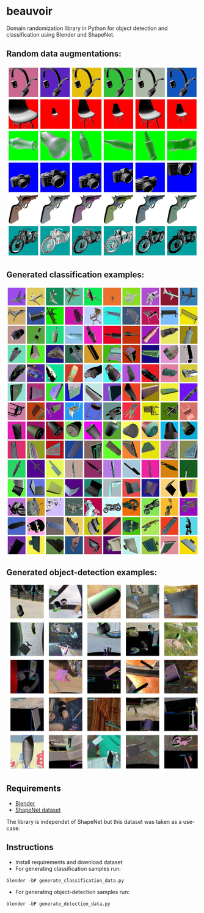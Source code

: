 # beauvoir
Domain randomization library in Python for object detection and classification using Blender and ShapeNet.

## Random data augmentations:
![alt tag](images/data_augmentations.jpg)

## Generated classification examples:
![alt tag](images/generated_examples.jpg)

## Generated object-detection examples:
![alt tag](images/generated_detection_data.jpg)

## Requirements
* [Blender](https://www.blender.org/)
* [ShapeNet dataset](https://www.shapenet.org/)

The library is independet of ShapeNet but this dataset was taken as a use-case.


## Instructions
* Install requirements and download dataset
* For generating classification samples run:
```
blender -bP generate_classification_data.py
```

* For generating object-detection samples run:
```
blender -bP generate_detection_data.py
```
